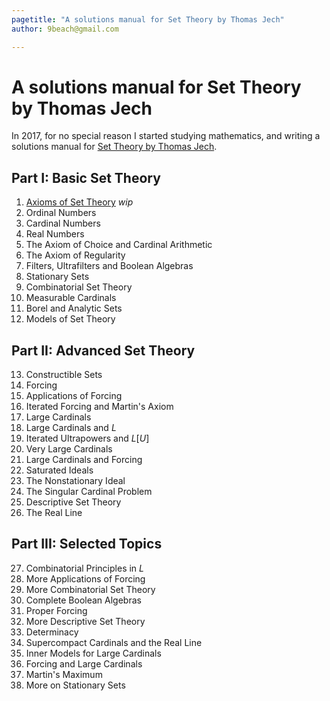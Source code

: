 ```yaml
---
pagetitle: "A solutions manual for Set Theory by Thomas Jech"
author: 9beach@gmail.com

---
```


# A solutions manual for Set Theory by Thomas Jech
In 2017, for no special reason I started studying mathematics, and writing
a solutions manual for
[Set Theory by Thomas Jech](https://www.amazon.com/Set-Theory-Thomas-Jech/dp/3540440852).

## Part I: Basic Set Theory
1. [Axioms of Set Theory](https://rawgit.com/9beach/jech-set-theory-solutions/master/chap-01.html) _wip_
2. Ordinal Numbers
3. Cardinal Numbers
4. Real Numbers
5. The Axiom of Choice and Cardinal Arithmetic
6. The Axiom of Regularity
7. Filters, Ultrafilters and Boolean Algebras
8. Stationary Sets
9. Combinatorial Set Theory
10. Measurable Cardinals
11. Borel and Analytic Sets
12. Models of Set Theory

## Part II: Advanced Set Theory
13. Constructible Sets
14. Forcing
15. Applications of Forcing
16. Iterated Forcing and Martin's Axiom
17. Large Cardinals
18. Large Cardinals and $L$
19. Iterated Ultrapowers and $L[U]$
20. Very Large Cardinals
21. Large Cardinals and Forcing
22. Saturated Ideals
23. The Nonstationary Ideal
24. The Singular Cardinal Problem
25. Descriptive Set Theory
26. The Real Line

## Part III: Selected Topics
27. Combinatorial Principles in $L$
28. More Applications of Forcing
29. More Combinatorial Set Theory
30. Complete Boolean Algebras
31. Proper Forcing
32. More Descriptive Set Theory
33. Determinacy
34. Supercompact Cardinals and the Real Line
35. Inner Models for Large Cardinals
36. Forcing and Large Cardinals
37. Martin's Maximum
38. More on Stationary Sets
